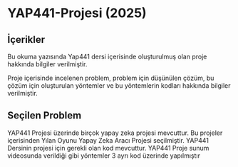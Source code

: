 # YAP441-Projesi (2025)
## İçerikler
Bu okuma yazısında Yap441 dersi içerisinde oluşturulmuş olan proje hakkında bilgiler verilmiştir.

Proje içerisinde incelenen problem, problem için düşünülen çözüm, bu çözüm için oluşturulan yöntemler ve bu yöntemlerin kodları hakkında bilgiler verilmiştir.

## Seçilen Problem
YAP441 Projesi üzerinde birçok yapay zeka projesi mevcuttur.
Bu projeler içerisinden Yılan Oyunu Yapay Zeka Aracı Projesi seçilmiştir.
YAP441 Dersinin projesi için gerekli olan kod mevcuttur.
YAP441 Proje sunum videosunda verildiği gibi yöntemler 3 ayrı kod üzerinde yapılmıştır
